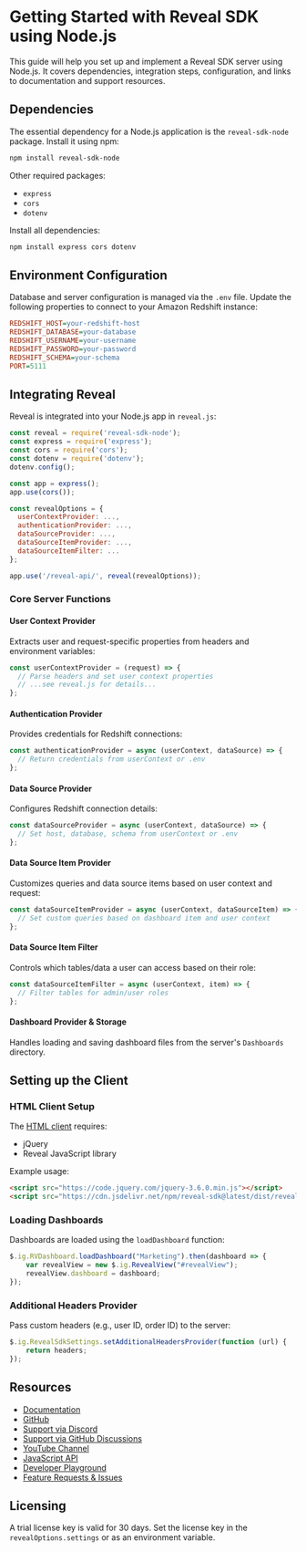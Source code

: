 # Getting Started with Reveal SDK using Node.js

This guide will help you set up and implement a Reveal SDK server using Node.js. It covers dependencies, integration steps, configuration, and links to documentation and support resources.

## Dependencies

The essential dependency for a Node.js application is the `reveal-sdk-node` package. Install it using npm:

```sh
npm install reveal-sdk-node
```

Other required packages:
- `express`
- `cors`
- `dotenv`

Install all dependencies:

```sh
npm install express cors dotenv
```

## Environment Configuration

Database and server configuration is managed via the `.env` file. Update the following properties to connect to your Amazon Redshift instance:

```ini
REDSHIFT_HOST=your-redshift-host
REDSHIFT_DATABASE=your-database
REDSHIFT_USERNAME=your-username
REDSHIFT_PASSWORD=your-password
REDSHIFT_SCHEMA=your-schema
PORT=5111
```

## Integrating Reveal

Reveal is integrated into your Node.js app in `reveal.js`:

```js
const reveal = require('reveal-sdk-node');
const express = require('express');
const cors = require('cors');
const dotenv = require('dotenv');
dotenv.config();

const app = express();
app.use(cors());

const revealOptions = {
  userContextProvider: ...,
  authenticationProvider: ...,
  dataSourceProvider: ...,
  dataSourceItemProvider: ...,
  dataSourceItemFilter: ...
};

app.use('/reveal-api/', reveal(revealOptions));
```

### Core Server Functions

#### User Context Provider

Extracts user and request-specific properties from headers and environment variables:

```js
const userContextProvider = (request) => {
  // Parse headers and set user context properties
  // ...see reveal.js for details...
};
```

#### Authentication Provider

Provides credentials for Redshift connections:

```js
const authenticationProvider = async (userContext, dataSource) => {
  // Return credentials from userContext or .env
};
```

#### Data Source Provider

Configures Redshift connection details:

```js
const dataSourceProvider = async (userContext, dataSource) => {
  // Set host, database, schema from userContext or .env
};
```

#### Data Source Item Provider

Customizes queries and data source items based on user context and request:

```js
const dataSourceItemProvider = async (userContext, dataSourceItem) => {
  // Set custom queries based on dashboard item and user context
};
```

#### Data Source Item Filter

Controls which tables/data a user can access based on their role:

```js
const dataSourceItemFilter = async (userContext, item) => {
  // Filter tables for admin/user roles
};
```

#### Dashboard Provider & Storage

Handles loading and saving dashboard files from the server's `Dashboards` directory.

## Setting up the Client

### HTML Client Setup

The [HTML client](../client/index-dsi.html) requires:
- jQuery
- Reveal JavaScript library

Example usage:

```html
<script src="https://code.jquery.com/jquery-3.6.0.min.js"></script>
<script src="https://cdn.jsdelivr.net/npm/reveal-sdk@latest/dist/reveal.js"></script>
```

### Loading Dashboards

Dashboards are loaded using the `loadDashboard` function:

```js
$.ig.RVDashboard.loadDashboard("Marketing").then(dashboard => {
    var revealView = new $.ig.RevealView("#revealView");
    revealView.dashboard = dashboard;
});
```

### Additional Headers Provider

Pass custom headers (e.g., user ID, order ID) to the server:

```js
$.ig.RevealSdkSettings.setAdditionalHeadersProvider(function (url) {
    return headers;
});
```

## Resources

- [Documentation](https://help.revealbi.io/web/)
- [GitHub](https://github.com/RevealBi/sdk-samples-javascript)
- [Support via Discord](https://discord.gg/reveal)
- [Support via GitHub Discussions](https://github.com/RevealBi/Reveal.Sdk/discussions)
- [YouTube Channel](https://www.youtube.com/@RevealBI/videos)
- [JavaScript API](https://help.revealbi.io/api/javascript/latest/)
- [Developer Playground](https://help.revealbi.io/playground/)
- [Feature Requests & Issues](https://github.com/RevealBi/Reveal.Sdk/issues)

## Licensing

A trial license key is valid for 30 days. Set the license key in the `revealOptions.settings` or as an environment variable.
